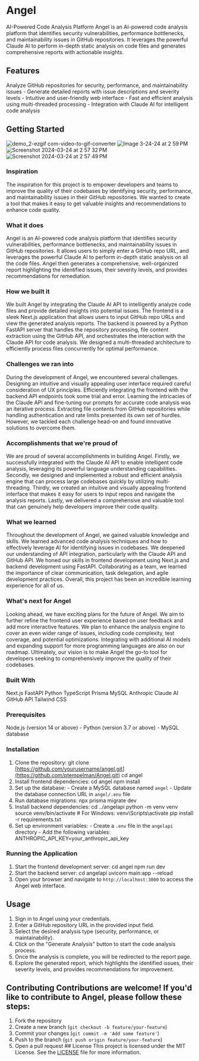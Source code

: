 # Angel
AI-Powered Code Analysis Platform Angel is an AI-powered code analysis platform that identifies security vulnerabilities, performance bottlenecks, and maintainability issues in GitHub repositories. It leverages the powerful 
Claude AI to perform in-depth static analysis on code files and generates comprehensive reports with actionable insights. 

## Features 
Analyze GitHub repositories for security, performance, and maintainability issues - Generate detailed reports with issue descriptions and severity levels - Intuitive and user-friendly web interface - Fast and efficient 
analysis using multi-threaded processing - Integration with Claude AI for intelligent code analysis 

## Getting Started 
![demo_2-ezgif com-video-to-gif-converter](https://github.com/ptempelman/Angel/assets/93888864/aa06a92a-5462-49d6-8251-a7f6cbd72e03)
![Image 3-24-24 at 2 59 PM](https://github.com/ptempelman/Angel/assets/93888864/6ba884ae-8d94-4849-bb59-e7983928d6dc)
![Screenshot 2024-03-24 at 2 57 32 PM](https://github.com/ptempelman/Angel/assets/93888864/721dfa8f-37bf-4699-a5af-e1e8834be35d)
![Screenshot 2024-03-24 at 2 57 49 PM](https://github.com/ptempelman/Angel/assets/93888864/b60fc2c7-e3e1-4a3f-aa10-14bec8dd8de9)


### Inspiration

The inspiration for this project is to empower developers and teams to improve the quality of their codebases by identifying security, performance, and maintainability issues in their GitHub repositories. We wanted to create a tool that makes it easy to get valuable insights and recommendations to enhance code quality.

### What it does

Angel is an AI-powered code analysis platform that identifies security vulnerabilities, performance bottlenecks, and maintainability issues in GitHub repositories. It allows users to simply enter a GitHub repo URL, and leverages the powerful Claude AI to perform in-depth static analysis on all the code files. Angel then generates a comprehensive, well-organized report highlighting the identified issues, their severity levels, and provides recommendations for remediation.

### How we built it

We built Angel by integrating the Claude AI API to intelligently analyze code files and provide detailed insights into potential issues. The frontend is a sleek Next.js application that allows users to input GitHub repo URLs and view the generated analysis reports. The backend is powered by a Python FastAPI server that handles the repository processing, file content extraction using the GitHub API, and orchestrates the interaction with the Claude API for code analysis. We designed a multi-threaded architecture to efficiently process files concurrently for optimal performance.

### Challenges we ran into

During the development of Angel, we encountered several challenges. Designing an intuitive and visually appealing user interface required careful consideration of UX principles. Efficiently integrating the frontend with the backend API endpoints took some trial and error. Learning the intricacies of the Claude API and fine-tuning our prompts for accurate code analysis was an iterative process. Extracting file contents from GitHub repositories while handling authentication and rate limits presented its own set of hurdles. However, we tackled each challenge head-on and found innovative solutions to overcome them.

### Accomplishments that we're proud of

We are proud of several accomplishments in building Angel. Firstly, we successfully integrated with the Claude AI API to enable intelligent code analysis, leveraging its powerful language understanding capabilities. Secondly, we designed and implemented a robust and efficient analysis engine that can process large codebases quickly by utilizing multi-threading. Thirdly, we created an intuitive and visually appealing frontend interface that makes it easy for users to input repos and navigate the analysis reports. Lastly, we delivered a comprehensive and valuable tool that can genuinely help developers improve their code quality.

### What we learned

Throughout the development of Angel, we gained valuable knowledge and skills. We learned advanced code analysis techniques and how to effectively leverage AI for identifying issues in codebases. We deepened our understanding of API integration, particularly with the Claude API and GitHub API. We honed our skills in frontend development using Next.js and backend development using FastAPI. Collaborating as a team, we learned the importance of clear communication, task delegation, and agile development practices. Overall, this project has been an incredible learning experience for all of us.

### What's next for Angel

Looking ahead, we have exciting plans for the future of Angel. We aim to further refine the frontend user experience based on user feedback and add more interactive features. We plan to enhance the analysis engine to cover an even wider range of issues, including code complexity, test coverage, and potential optimizations. Integrating with additional AI models and expanding support for more programming languages are also on our roadmap. Ultimately, our vision is to make Angel the go-to tool for developers seeking to comprehensively improve the quality of their codebases.

### Built With

Next.js
FastAPI
Python
TypeScript
Prisma
MySQL
Anthropic Claude AI
GitHub API
Tailwind CSS

### Prerequisites
 Node.js (version 14 or above) - Python (version 3.7 or above) - MySQL database 
 
 ### Installation 
   1. Clone the repository: git clone [https://github.com/yourusername/angel.git](https://github.com/ptempelman/Angel.git) cd angel
   2. Install frontend dependencies: cd angel npm install
   3. Set up the database: - Create a MySQL database named `angel` - Update the database connection URL in `angel/.env` file
   4. Run database migrations: npx prisma migrate dev
   5. Install backend dependencies: cd ../angelapi python -m venv venv source venv/bin/activate # For Windows: venv\Scripts\activate pip install -r requirements.txt
   6. Set up environment variables: - Create a `.env` file in the `angelapi` directory - Add the following variables: ANTHROPIC_API_KEY=your_anthropic_api_key

### Running the Application 
   1. Start the frontend development server: cd angel npm run dev
   2. Start the backend server: cd angelapi uvicorn main:app --reload
   3. Open your browser and navigate to `http://localhost:3000` to access the Angel web interface.

## Usage 
   1. Sign in to Angel using your credentials.
   2. Enter a GitHub repository URL in the provided input field.
   3. Select the desired analysis type (security, performance, or maintainability).
   4. Click on the "Generate Analysis" button to start the code analysis process.
   5. Once the analysis is complete, you will be redirected to the report page.
   6. Explore the generated report, which highlights the identified issues, their severity levels, and provides recommendations for improvement.


## Contributing Contributions are welcome! If you'd like to contribute to Angel, please follow these steps: 
   1. Fork the repository
   2. Create a new branch (`git checkout -b feature/your-feature`)
   3. Commit your changes (`git commit -m 'Add some feature'`)
   4. Push to the branch (`git push origin feature/your-feature`)
   5. Open a pull request ## License This project is licensed under the MIT License. See the [LICENSE](LICENSE) file for more information.
